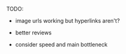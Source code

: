 TODO:

- image urls working but hyperlinks aren't?

- better reviews

- consider speed and main bottleneck